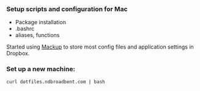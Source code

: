 ### Setup scripts and configuration for Mac

* Package installation
* .bashrc
* aliases, functions

Started using [Mackup](https://github.com/lra/mackup) to store most config files and application settings in Dropbox.

### Set up a new machine:

```
curl dotfiles.ndbroadbent.com | bash
```
